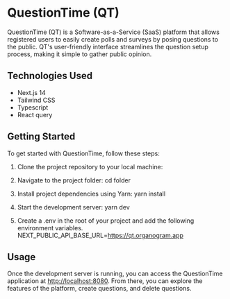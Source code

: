# QuestionTime (QT)

QuestionTime (QT) is a Software-as-a-Service (SaaS) platform that allows registered users to easily create polls and surveys by posing questions to the public. QT's user-friendly interface streamlines the question setup process, making it simple to gather public opinion.

## Technologies Used
- Next.js 14
- Tailwind CSS
- Typescript
- React query

## Getting Started
To get started with QuestionTime, follow these steps:

1. Clone the project repository to your local machine:

2. Navigate to the project folder: cd folder

3. Install project dependencies using Yarn: yarn install

4. Start the development server: yarn dev

5. Create a .env in the root of your project and add the following environment variables. NEXT_PUBLIC_API_BASE_URL=https://qt.organogram.app

## Usage
Once the development server is running, you can access the QuestionTime application at [http://localhost:8080](http://localhost:8080). From there, you can explore the features of the platform, create questions, and delete questions.

